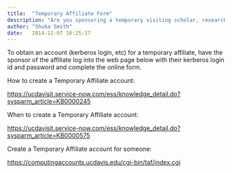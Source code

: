 ```yaml
---
title:  "Temporary Affiliate Form"
description: "Are you sponsoring a temporary visiting scholar, researcher, or faculty member? Visit this guide to learn how to get them a temporary computing account with campus for their visit which will allow them access to campus wi-fi and more!"
author: "Shuka Smith"
date:   2014-12-07 16:25:17
---
```

<p>To obtain an account (kerberos login, etc) for a temporary affiliate, have the sponsor of the affiliate log into the web page below with their kerberos login id and password and complete the online <span>form.</span></p>
<p>How to create a Temporary Affiliate account:</p>
<p><a class="external-link" href="https://ucdavisit.service-now.com/ess/knowledge_detail.do?sysparm_article=KB0000245" target="_blank" title="">https://ucdavisit.service-now.com/ess/knowledge_detail.do?sysparm_article=KB0000245</a></p>
<p><span>When to create a Temporary Affiliate account:</span></p>
<p><span class="link-https"><a class="external-link" href="https://ucdavisit.service-now.com/ess/knowledge_detail.do?sysparm_article=KB0000575" target="_blank" title="">https://ucdavisit.service-now.com/ess/knowledge_detail.do?sysparm_article=KB0000575</a></span></p>
<p><span>Create a Temporary Affiliate account for someone:</span></p>
<p><a class="external-link" href="https://computingaccounts.ucdavis.edu/cgi-bin/taf/index.cgi" target="_blank" title="external-link">https://computingaccounts.ucdavis.edu/cgi-bin/taf/index.cgi</a></p>
